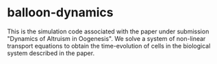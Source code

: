 # balloon-dynamics

This is the simulation code associated with the paper under submission "Dynamics of Altruism in Oogenesis". We solve a system of non-linear transport equations to obtain the time-evolution of cells in the biological system described in the paper.
